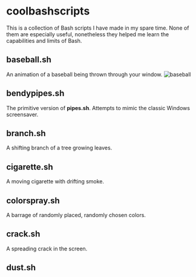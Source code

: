 # coolbashscripts

This is a collection of Bash scripts I have made in my spare time. 
None of them are especially useful, nonetheless they helped me learn
the capabilities and limits of Bash.



## baseball.sh

An animation of a baseball being thrown through your window.
![baseball](https://gfycat.com/amusinghideousizuthrush.gif)

## bendypipes.sh

The primitive version of **pipes.sh**. Attempts to mimic the classic Windows screensaver.
![]()

## branch.sh

A shifting branch of a tree growing leaves.
![]()

## cigarette.sh

A moving cigarette with drifting smoke.
![]()

## colorspray.sh

A barrage of randomly placed, randomly chosen colors.
![]()

## crack.sh

A spreading crack in the screen.
![]()

## dust.sh








